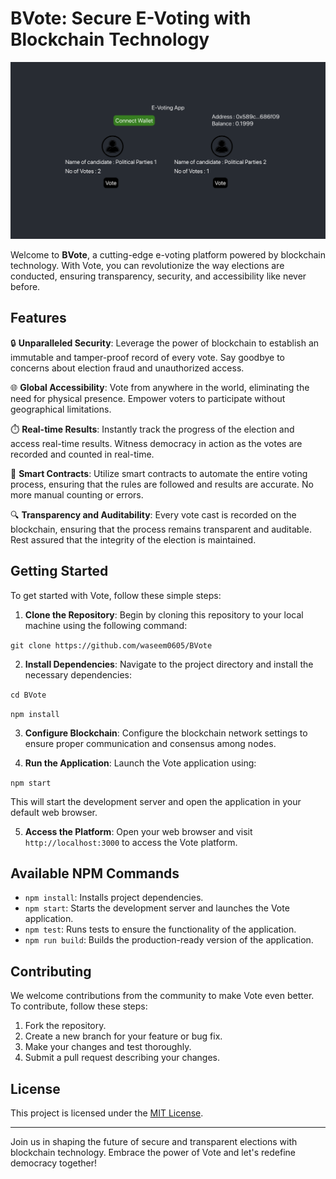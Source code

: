# BVote: Secure E-Voting with Blockchain Technology

![BVote Logo](vote_logo.png)

Welcome to **BVote**, a cutting-edge e-voting platform powered by blockchain technology. With Vote, you can revolutionize the way elections are conducted, ensuring transparency, security, and accessibility like never before.

## Features

🔒 **Unparalleled Security**: Leverage the power of blockchain to establish an immutable and tamper-proof record of every vote. Say goodbye to concerns about election fraud and unauthorized access.

🌐 **Global Accessibility**: Vote from anywhere in the world, eliminating the need for physical presence. Empower voters to participate without geographical limitations.

⏱️ **Real-time Results**: Instantly track the progress of the election and access real-time results. Witness democracy in action as the votes are recorded and counted in real-time.

🤖 **Smart Contracts**: Utilize smart contracts to automate the entire voting process, ensuring that the rules are followed and results are accurate. No more manual counting or errors.

🔍 **Transparency and Auditability**: Every vote cast is recorded on the blockchain, ensuring that the process remains transparent and auditable. Rest assured that the integrity of the election is maintained.

## Getting Started

To get started with Vote, follow these simple steps:

1. **Clone the Repository**: Begin by cloning this repository to your local machine using the following command:

`git clone https://github.com/waseem0605/BVote`

2. **Install Dependencies**: Navigate to the project directory and install the necessary dependencies:

`cd BVote`

`npm install`

3. **Configure Blockchain**: Configure the blockchain network settings to ensure proper communication and consensus among nodes.

4. **Run the Application**: Launch the Vote application using:

`npm start`

This will start the development server and open the application in your default web browser.

5. **Access the Platform**: Open your web browser and visit `http://localhost:3000` to access the Vote platform.

## Available NPM Commands

- `npm install`: Installs project dependencies.
- `npm start`: Starts the development server and launches the Vote application.
- `npm test`: Runs tests to ensure the functionality of the application.
- `npm run build`: Builds the production-ready version of the application.

## Contributing

We welcome contributions from the community to make Vote even better. To contribute, follow these steps:

1. Fork the repository.
2. Create a new branch for your feature or bug fix.
3. Make your changes and test thoroughly.
4. Submit a pull request describing your changes.

## License

This project is licensed under the [MIT License](LICENSE).

---

Join us in shaping the future of secure and transparent elections with blockchain technology. Embrace the power of Vote and let's redefine democracy together!
